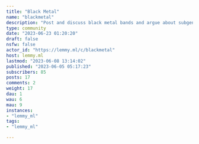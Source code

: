 ```yaml
---
title: "Black Metal" 
name: "blackmetal"
description: "Post and discuss black metal bands and argue about subgenres here. Hail Satan and all that.*Check out other metal music communities:*- [!deathmetal@lemmy.ml](https://lemmy.ml/c/deathmetal)- [!doommetal@lemmy.ml](https://lemmy.ml/c/doommetal)- [!metal@lemmy.ml](https://lemmy.ml/c/metal)- [!metal@lemmy.helvetet.eu](https://lemmy.helvetet.eu/c/metal)- [!thrashmetal@lemmy.ml](https://lemmy.ml/c/thrashmetal)- [!metalcore@lemmy.ml](https://lemmy.ml/c/metalcore)"
type: community
date: "2023-06-23 01:20:20"
draft: false
nsfw: false
actor_id: "https://lemmy.ml/c/blackmetal"
host: lemmy.ml
lastmod: "2023-06-08 13:14:02"
published: "2023-06-05 05:17:23"
subscribers: 85
posts: 17
comments: 2
weight: 17
dau: 1
wau: 6
mau: 9
instances:
- "lemmy_ml"
tags: 
- "lemmy_ml"

---
```

